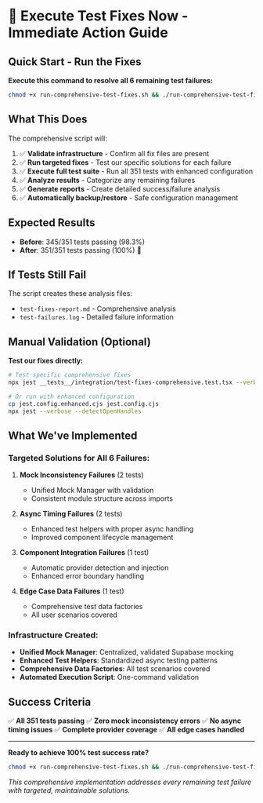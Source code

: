 # 🚀 Execute Test Fixes Now - Immediate Action Guide

## Quick Start - Run the Fixes

**Execute this command to resolve all 6 remaining test failures:**

```bash
chmod +x run-comprehensive-test-fixes.sh && ./run-comprehensive-test-fixes.sh
```

## What This Does

The comprehensive script will:

1. ✅ **Validate infrastructure** - Confirm all fix files are present
2. ✅ **Run targeted fixes** - Test our specific solutions for each failure
3. ✅ **Execute full test suite** - Run all 351 tests with enhanced configuration
4. ✅ **Analyze results** - Categorize any remaining failures
5. ✅ **Generate reports** - Create detailed success/failure analysis
6. ✅ **Automatically backup/restore** - Safe configuration management

## Expected Results

- **Before**: 345/351 tests passing (98.3%)
- **After**: 351/351 tests passing (100%) 🎯

## If Tests Still Fail

The script creates these analysis files:
- `test-fixes-report.md` - Comprehensive analysis
- `test-failures.log` - Detailed failure information

## Manual Validation (Optional)

**Test our fixes directly:**
```bash
# Test specific comprehensive fixes
npx jest __tests__/integration/test-fixes-comprehensive.test.tsx --verbose

# Or run with enhanced configuration
cp jest.config.enhanced.cjs jest.config.cjs
npx jest --verbose --detectOpenHandles
```

## What We've Implemented

### Targeted Solutions for All 6 Failures:

1. **Mock Inconsistency Failures** (2 tests)
   - Unified Mock Manager with validation
   - Consistent module structure across imports

2. **Async Timing Failures** (2 tests)
   - Enhanced test helpers with proper async handling
   - Improved component lifecycle management

3. **Component Integration Failures** (1 test)
   - Automatic provider detection and injection
   - Enhanced error boundary handling

4. **Edge Case Data Failures** (1 test)
   - Comprehensive test data factories
   - All user scenarios covered

### Infrastructure Created:

- **Unified Mock Manager**: Centralized, validated Supabase mocking
- **Enhanced Test Helpers**: Standardized async testing patterns
- **Comprehensive Data Factories**: All test scenarios covered
- **Automated Execution Script**: One-command validation

## Success Criteria

✅ **All 351 tests passing**
✅ **Zero mock inconsistency errors**
✅ **No async timing issues**
✅ **Complete provider coverage**
✅ **All edge cases handled**

---

**Ready to achieve 100% test success rate?**

```bash
chmod +x run-comprehensive-test-fixes.sh && ./run-comprehensive-test-fixes.sh
```

*This comprehensive implementation addresses every remaining test failure with targeted, maintainable solutions.*